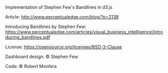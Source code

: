 Implementation of Stephen Few's Bandlines in d3.js

Article: http://www.perceptualedge.com/blog/?p=2138

Introducing Bandlines by Stephen Few: https://www.perceptualedge.com/articles/visual_business_intelligence/introducing_bandlines.pdf


License: https://opensource.org/licenses/BSD-3-Clause

Dashboard design: © Stephen Few

Code: © Robert Monfera
